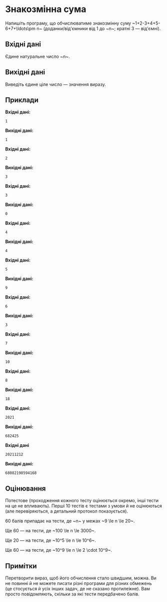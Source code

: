 # Знакозмінна сума

Напишіть програму, що&nbsp;обчислюватиме знакозмінну суму
~1+2-3+4+5-6+7+\ldots\pm n~
(доданки/від'ємники від&nbsp;1 до&nbsp;~n~; кратні&nbsp;3 — від'ємні).

## Вхідні дані
Єдине натуральне число ~n~.

## Вихідні дані
Виведіть єдине ціле число — значення виразу.

## Приклади
**Вхідні дані:**
```
1
```

**Вихідні дані:**
```
1
```

**Вхідні дані:**
```
2
```

**Вихідні дані:**
```
3
```

**Вхідні дані:**
```
3
```

**Вихідні дані:**
```
0
```

**Вхідні дані:**
```
4
```

**Вихідні дані:**
```
4
```

**Вхідні дані:**
```
5
```

**Вихідні дані:**
```
9
```

**Вхідні дані:**
```
6
```

**Вихідні дані:**
```
3
```

**Вхідні дані:**
```
7
```

**Вихідні дані:**
```
10
```

**Вхідні дані:**
```
8
```

**Вихідні дані:**
```
18
```

**Вхідні дані:**
```
2021
```

**Вихідні дані:**
```
682425
```

**Вхідні дані**
```
20211212
```

**Вихідні дані:**
```
68082198594168
```

## Оцінювання
Потестове (проходження кожного тесту оцінюється окремо, інші тести на&nbsp;це не&nbsp;впливають). Перші 10&nbsp;тестів є тестами з&nbsp;умови й&nbsp;не&nbsp;оцінюються (але&nbsp;перевіряються, а&nbsp;детальний протокол показується).

60&nbsp;балів припадає на&nbsp;тести, де&nbsp;~n~ у&nbsp;межах ~9 \le n \le 20~.

Ще&nbsp;60 — на&nbsp;тести, де&nbsp;~100 \le n \le 3000~.

Ще&nbsp;20 — на&nbsp;тести, де&nbsp;~10^5 \le n \le 10^6~.

Ще&nbsp;60 — на&nbsp;тести, де&nbsp;~10^9 \le n \le 2 \cdot 10^9~.

## Примітки
Перетворити вираз, щоб його обчислення стало швидшим, можна.
Ви не&nbsp;повинні й&nbsp;не&nbsp;можете писати різні програми для&nbsp;різних обмежень (це&nbsp;стосується й&nbsp;усіх інших задач, де&nbsp;не&nbsp;сказано протиле́жне). Вам просто повідомляють, скільки за&nbsp;які тести передбачено балів.
